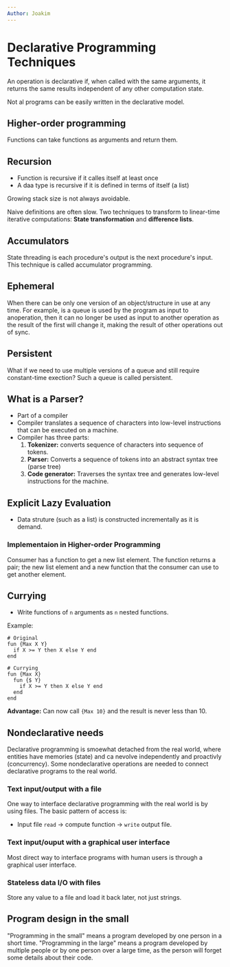 ```yaml
---
Author: Joakim
---
```


# Declarative Programming Techniques

An operation is declarative if, when called with the same arguments, it returns the same results independent of any other computation state.

Not al programs can be easily written in the declarative model.

## Higher-order programming

Functions can take functions as arguments and return them.

## Recursion

- Function is recursive if it calles itself at least once
- A daa type is recursive if it is defined in terms of itself (a list)

Growing stack size is not always avoidable.

Naive definitions are often slow. Two techniques to transform to linear-time iterative computations: **State transformation** and **difference lists**.

## Accumulators

State threading is each procedure's output is the next procedure's input. This technique is called accumulator programming.

## Ephemeral

When there can be only one version of an object/structure in use at any time. For example, is a queue is used by the program as input to anoperation, then it can no longer be used as input to another operation as the result of the first will change it, making the result of other operations out of sync.

## Persistent

What if we need to use multiple versions of a queue and still require constant-time exection? Such a queue is called persistent.

## What is a Parser?

- Part of a compiler
- Compiler translates a sequence of characters into low-level instructions that can be executed on a machine.
- Compiler has three parts:
  1. **Tokenizer:** converts sequence of characters into sequence of tokens.
  2. **Parser:** Converts a sequence of tokens into an abstract syntax tree (parse tree)
  3. **Code generator:** Traverses the syntax tree and generates low-level instructions for the machine.

## Explicit Lazy Evaluation

- Data struture (such as a list) is constructed incrementally as it is demand.

### Implementaion in Higher-order Programming

Consumer has a function to get a new list element. The function returns a pair; the new list element and a new function that the consumer can use to get another element.

## Currying

- Write functions of `n` arguments as `n` nested functions.

Example:

```
# Original
fun {Max X Y}
  if X >= Y then X else Y end
end

# Currying
fun {Max X}
  fun {$ Y}
    if X >= Y then X else Y end
  end
end
```

**Advantage:** Can now call `{Max 10}` and the result is never less than 10.

## Nondeclarative needs

Declarative programming is smoewhat detached from the real world, where entities have memories (state) and ca nevolve independently and proactivly (concurrency). Some nondeclarative operations are needed to connect declarative programs to the real world.

### Text input/output with a file

One way to interface declarative programming with the real world is by using files. The basic pattern of access is:

- Input file `read` -> compute function -> `write` output file.

### Text input/ouput with a graphical user interface

Most direct way to interface programs with human users is through a graphical user interface.

### Stateless data I/O with files

Store any value to a file and load it back later, not just strings.

## Program design in the small

"Programming in the small" means a program developed by one person in a short time. "Programming in the large" means a program developed by multiple people or by one person over a large time, as the person will forget some details about their code.

[//]: # 'p. 223'
